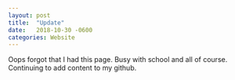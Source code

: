 ```yaml
---
layout: post
title:  "Update"
date:   2018-10-30 -0600
categories: Website
---
```

Oops forgot that I had this page. Busy with school and all of course. Continuing to add content  to my github.
